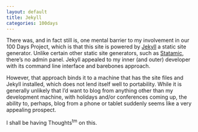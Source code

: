 ```yaml
---
layout: default
title: Jekyll
categories: 100days
---
```


There was, and in fact still is, one mental barrier to my involvement in our 100 Days Project, which is that this site is powered by [Jekyll](http://jekyllrb.com/) a static site generator. Unlike certain other static site generators, such as [Statamic](http://statamic.com/), there’s no admin panel. Jekyll appealed to my inner (and outer) developer with its command line interface and barebones approach.

However, that approach binds it to a machine that has the site files and Jekyll installed, which does not lend itself well to portability. While it is generally unlikely that I’d want to blog from anything other than my development machine, with holidays and/or conferences coming up, the ability to, perhaps, blog from a phone or tablet suddenly seems like a very appealing prospect.

I shall be having Thoughts<sup>tm</sup> on this.
